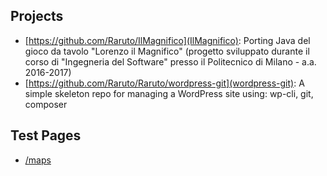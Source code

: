 ## Projects

- [https://github.com/Raruto/IlMagnifico](IlMagnifico): Porting Java del gioco da tavolo "Lorenzo il Magnifico" (progetto sviluppato durante il corso di "Ingegneria del Software" presso il Politecnico di Milano - a.a. 2016-2017) 
- [https://github.com/Raruto/Raruto/wordpress-git](wordpress-git): A simple skeleton repo for managing a WordPress site using: wp-cli, git, composer 

## Test Pages
- [/maps](/maps)
